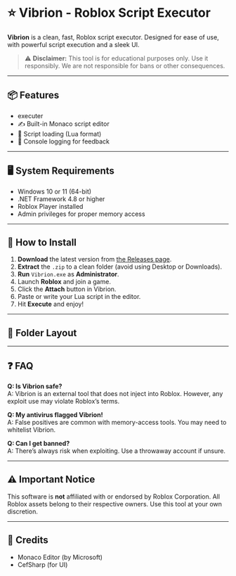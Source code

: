 # ⭐ Vibrion - Roblox Script Executor

**Vibrion** is a clean, fast, Roblox script executor. Designed for ease of use, with powerful script execution and a sleek UI.

> ⚠️ **Disclaimer:** This tool is for educational purposes only. Use it responsibly. We are not responsible for bans or other consequences.

---

## 📦 Features

- executer
- ✍️ Built-in Monaco script editor
- 📁 Script loading (Lua format)
- 🧾 Console logging for feedback

---

## 🖥️ System Requirements

- Windows 10 or 11 (64-bit)
- .NET Framework 4.8 or higher
- Roblox Player installed
- Admin privileges for proper memory access

---

## 🚀 How to Install

1. **Download** the latest version from [the Releases page](#).
2. **Extract** the `.zip` to a clean folder (avoid using Desktop or Downloads).
3. **Run** `Vibrion.exe` as **Administrator**.
4. Launch **Roblox** and join a game.
5. Click the **Attach** button in Vibrion.
6. Paste or write your Lua script in the editor.
7. Hit **Execute** and enjoy!

---

## 📁 Folder Layout


---

## ❓ FAQ

**Q: Is Vibrion safe?**  
A: Vibrion is an external tool that does not inject into Roblox. However, any exploit use may violate Roblox’s terms.

**Q: My antivirus flagged Vibrion!**  
A: False positives are common with memory-access tools. You may need to whitelist Vibrion.

**Q: Can I get banned?**  
A: There’s always risk when exploiting. Use a throwaway account if unsure.

---

## ⚠️ Important Notice

This software is **not** affiliated with or endorsed by Roblox Corporation. All Roblox assets belong to their respective owners. Use this tool at your own discretion.

---

## 👾 Credits

- Monaco Editor (by Microsoft)
- CefSharp (for UI)
